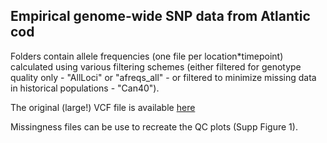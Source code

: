 ## Empirical genome-wide SNP data from Atlantic cod

Folders contain allele frequencies (one file per location*timepoint) calculated using various filtering schemes (either filtered for genotype quality only - "AllLoci" or "afreqs_all" - or filtered to minimize missing data in historical populations - "Can40").

The original (large!) VCF file is available [here](http:/doi.org/10.6084/m9.figshare.22006988)

Missingness files can be use to recreate the QC plots (Supp Figure 1).
